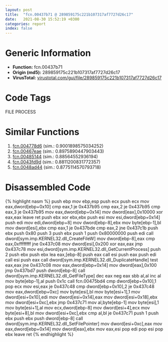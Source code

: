```yaml
---
layout: post
title:  "fcn.00437b71 @ 289859175c221b107317af7727d26c17"
date:   2021-08-30 15:52:19 +0300
categories: report
index: false
---
```


# Generic Information
- **Function:** fcn.00437b71
- **Origin (md5):** 289859175c221b107317af7727d26c17
- **VirusTotal:** [virustotal.com/gui/file/289859175c221b107317af7727d26c17][virustotal_ref]

# Code Tags
<span class="tag" id="FILE">FILE</span>
<span class="tag" id="PROCESS">PROCESS</span>


# Similar Functions

1. [fcn.004778d6][similar_1_ref] (sim.: 0.9001898575034252)
2. [fcn.00467eae][similar_2_ref] (sim.: 0.8975890447903443)
3. [fcn.00485144][similar_3_ref] (sim.: 0.88564552936194)
4. [fcn.0043fd9d][similar_4_ref] (sim.: 0.8811200831772357)
5. [fcn.0048ad44][similar_5_ref] (sim.: 0.8775114570793718)


# Disassembled Code

{% highlight nasm %}
push ebp
mov ebp,esp
push ecx
push ecx
mov eax,dword[ebp+0x10]
cmp eax,1
je 0x437b95
cmp eax,2
je 0x437b95
cmp eax,3
je 0x437b95
mov eax,dword[ebp+0x14]
mov dword[eax],0x10000
xor eax,eax
leave 
ret 
push ebx
xor ebx,ebx
push esi
mov esi,dword[ebp+0x14]
push edi
mov edi,dword[ebp+8]
mov dword[ebp-8],ebx
mov byte[ebp-1],bl
mov dword[esi],ebx
cmp eax,1
je 0x437bde
cmp eax,2
jne 0x437c1b
push ebx
push 0x80
push 3
push ebx
push 1
push 0x80000000
push edi
call dword[sym.imp.KERNEL32.dll_CreateFileW]
mov dword[ebp-8],eax
cmp eax,0xffffffff
jne 0x437c08
mov dword[esi],0x200
xor eax,eax
jmp 0x437c78
mov esi,dword[sym.imp.KERNEL32.dll_GetCurrentProcess]
push 2
push ebx
push ebx
lea eax,[ebp-8]
push eax
call esi
push eax
push edi
call esi
push eax
call dword[sym.imp.KERNEL32.dll_DuplicateHandle]
test eax,eax
jne 0x437c08
mov eax,dword[ebp+0x14]
mov dword[eax],0x100
jmp 0x437bd7
push dword[ebp-8]
call dword[sym.imp.KERNEL32.dll_GetFileType]
dec eax
neg eax
sbb al,al
inc al
mov byte[ebp-1],al
push 0x1c
call fcn.00475bd4
cmp dword[ebp+0x10],1
pop ecx
mov esi,eax
je 0x437c48
cmp dword[ebp+0x10],2
je 0x437c48
mov eax,dword[ebp+0xc]
mov byte[esi],bl
mov byte[esi+1],1
mov dword[esi+0x10],edi
mov dword[esi+0x14],eax
mov dword[esi+0x18],ebx
mov dword[esi+0xc],ebx
jmp 0x437c71
mov al,byte[ebp-1]
mov byte[esi],1
mov byte[esi+1],al
mov ecx,dword[ebp-8]
mov dword[esi+4],ecx
mov byte[esi+8],bl
mov dword[esi+0xc],ebx
cmp al,bl
je 0x437c71
push 1
push ebx
push ebx
push dword[ebp-8]
call dword[sym.imp.KERNEL32.dll_SetFilePointer]
mov dword[esi+0xc],eax
mov eax,dword[ebp+0x14]
mov dword[eax],ebx
mov eax,esi
pop edi
pop esi
pop ebx
leave 
ret 
{% endhighlight %}


[similar_1_ref]: /report/fcn.004778d6@4fe38de7c6c86a1bad209560fa052231
[similar_2_ref]: /report/fcn.00467eae@be7fba7cc724acf4ae2900d99e0fc9c3
[similar_3_ref]: /report/fcn.00485144@279a61b1e76da49531f1f16fd1102a2d
[similar_4_ref]: /report/fcn.0043fd9d@b3771987fba16f4fba07d1109ec72c76
[similar_5_ref]: /report/fcn.0048ad44@1160595edb203a63cb2ca3ce2ff04f47
[virustotal_ref]: https://www.virustotal.com/gui/file/289859175c221b107317af7727d26c17
